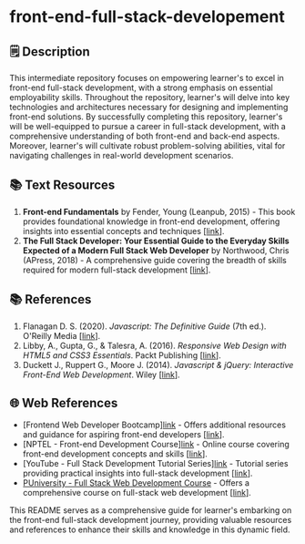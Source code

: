 # front-end-full-stack-developement
## 🗒️ Description

This intermediate repository focuses on empowering learner's to excel in front-end full-stack development, with a strong emphasis on essential employability skills. Throughout the repository, learner's will delve into key technologies and architectures necessary for designing and implementing front-end solutions. By successfully completing this repository, learner's will be well-equipped to pursue a career in full-stack development, with a comprehensive understanding of both front-end and back-end aspects. Moreover, learner's will cultivate robust problem-solving abilities, vital for navigating challenges in real-world development scenarios.

## 📚 Text Resources
1. **Front-end Fundamentals** by Fender, Young (Leanpub, 2015) - This book provides foundational knowledge in front-end development, offering insights into essential concepts and techniques [[link](https://www.upgrad.com/blog/skills-to-become-a-full-stack-developer/)].
2. **The Full Stack Developer: Your Essential Guide to the Everyday Skills Expected of a Modern Full Stack Web Developer** by Northwood, Chris (APress, 2018) - A comprehensive guide covering the breadth of skills required for modern full-stack development [[link](https://bootcamp.cvn.columbia.edu/blog/what-is-a-full-stack-developer/)].

## 📚 References
1. Flanagan D. S. (2020). *Javascript: The Definitive Guide* (7th ed.). O'Reilly Media [[link](https://in.indeed.com/career-advice/finding-a-job/how-to-become-full-stack-web-developer)].
2. Libby, A., Gupta, G., & Talesra, A. (2016). *Responsive Web Design with HTML5 and CSS3 Essentials*. Packt Publishing [[link](https://www.interviewbit.com/blog/front-end-developer-skills/)].
3. Duckett J., Ruppert G., Moore J. (2014). *Javascript & jQuery: Interactive Front-End Web Development*. Wiley [[link](https://skillcrush.com/blog/skills-to-become-a-front-end-developer/)].

## 🌐 Web References
- [Frontend Web Developer Bootcamp][link](https://www.freecodecamp.org/news/frontend-web-developer-bootcamp/) - Offers additional resources and guidance for aspiring front-end developers [[link](https://www.interviewbit.com/blog/front-end-developer-skills/)].
- [NPTEL - Front-end Development Course][link](https://nptel.ac.in/courses/106102064) - Online course covering front-end development concepts and skills [[link](https://skillcrush.com/blog/skills-to-become-a-front-end-developer/)].
- [YouTube - Full Stack Development Tutorial Series][link](https://www.youtube.com/watch?v=JGNTYXkVCVY&list=PLd3UqWTnYXOkTSBCBNyyhxo_jxlY_uTWA&index=2) - Tutorial series providing practical insights into full-stack development [[link](https://bootcamp.cvn.columbia.edu/blog/what-is-a-full-stack-developer/)].
- [PUniversity - Full Stack Web Development Course](https://puniversity.informaticsglobal.com:2229/login.aspx?direct=true&db=nlebk&AN=2233842&site=ehost-live) - Offers a comprehensive course on full-stack web development [[link](https://bootcamp.cvn.columbia.edu/blog/what-is-a-full-stack-developer/)].

This README serves as a comprehensive guide for learner's embarking on the front-end full-stack development journey, providing valuable resources and references to enhance their skills and knowledge in this dynamic field.
